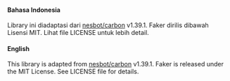#### Bahasa Indonesia

Library ini diadaptasi dari [nesbot/carbon](https://github.com/nesbot/carbon) v1.39.1.
Faker dirilis dibawah Lisensi MIT. Lihat file LICENSE untuk lebih detail.

#### English

This library is adapted from [nesbot/carbon](https://github.com/nesbot/carbon) v1.39.1.
Faker is released under the MIT License. See LICENSE file for details.
